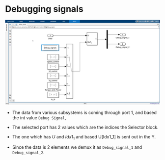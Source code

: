 # Debugging signals

![alt text](..\images\writings_image-28.png)

- The data from various subsystems is coming through port 1, and based the int value `Debug Signal`,

- The selected port has 2 values which are the indices the Selector block.

- The one which has $U$ and $Idx1_1$ and based U[Idx1_1] is sent out in the Y. 

- Since the data is 2 elements we demux it as `Debug_signal_1` and `Debug_signal_2`.